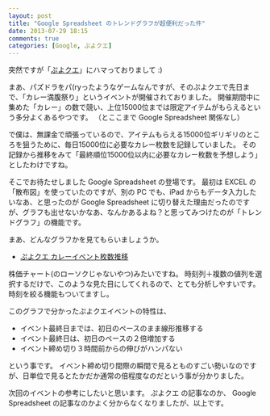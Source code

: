 ```yaml
---
layout: post
title: "Google Spreadsheet のトレンドグラフが超便利だった件"
date: 2013-07-29 18:15
comments: true
categories: [Google, ぷよクエ]
---
```


突然ですが「[ぷよクエ](http://puyopuyoquest.sega-net.com/)」にハマっておりまして :)

<!--more-->

まあ、パズドラをパ(ryったようなゲームなんですが、そのぷよクエで先日まで、「カレー満腹祭り」というイベントが開催されておりました。
開催期間中に集めた「カレー」の数で競い、上位15000位までは限定アイテムがもらえるという多分よくあるやつです。
（とここまで Google Spreadsheet 関係なし）

で僕は、無課金で頑張っているので、アイテムもらえる15000位ギリギリのところを狙うために、毎日15000位に必要なカレー枚数を記録していました。
その記録から推移をみて「最終順位15000位以内に必要なカレー枚数を予想しよう」としたわけですね。

そこでお待たせしました Google Spreadsheet の登場です。
最初は EXCEL の「散布図」を使っていたのですが、別の PC でも、iPad からもデータ入力したいなあ、と思ったのが Google Spreadsheet に切り替えた理由だったのですが、グラフも出せないかなあ、なんかあるよね？と思ってみつけたのが「トレンドグラフ」の機能です。

まあ、どんなグラフかを見てもらいましょうか。

 * [ぷよクエ カレーイベント枚数推移](https://docs.google.com/spreadsheet/ccc?key=0AsXQVtRWN2mWdDRfUkwzSlQxdlVWd2VHck9VMFNWU0E&usp=sharing)

株価チャート(のローソクじゃないやつ)みたいですね。
時刻列＋複数の値列を選択するだけで、このような見た目にしてくれるので、とても分析しやすいです。
時刻を絞る機能もついてますし。

このグラフで分かったぷよクエイベントの特性は、

 * イベント最終日までは、初日のペースのまま線形推移する
 * イベント最終日は、初日のペースの２倍増加する
 * イベント締め切り３時間前からの伸びがハンパない

 という事です。
 イベント締め切り間際の瞬間で見るとものすごい勢いなのですが、日単位で見るとたかだか通常の倍程度なのだという事が分かりました。

 次回のイベントの参考にしたいと思います。
 ぷよクエ の記事なのか、 Google Spreadsheet の記事なのかよく分からなくなりましたが、以上です。
